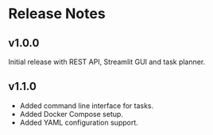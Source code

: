 # Release Notes

## v1.0.0

Initial release with REST API, Streamlit GUI and task planner.

## v1.1.0

- Added command line interface for tasks.
- Added Docker Compose setup.
- Added YAML configuration support.
